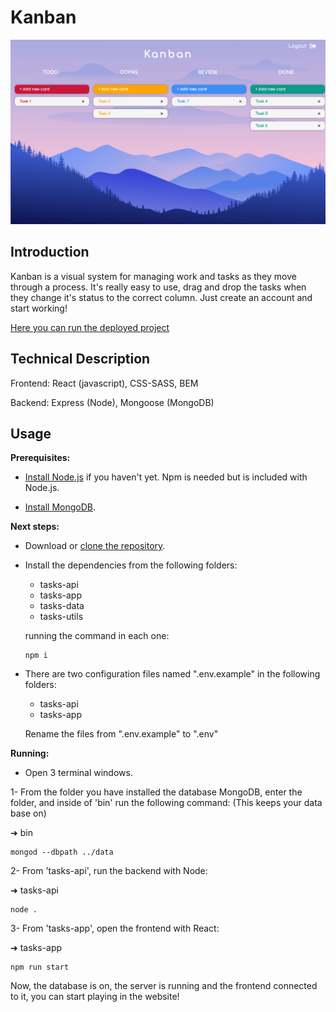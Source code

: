# Kanban

![Main](./tasks-doc/img/kanban2.png)

## Introduction

Kanban is a visual system for managing work and tasks as they move through a process.
It's really easy to use, drag and drop the tasks when they change it's status to the correct column.
Just create an account and start working!

[Here you can run the deployed project](https://diana-moreno.github.io/kanban)

## Technical Description

Frontend: React (javascript), CSS-SASS, BEM

Backend: Express (Node), Mongoose (MongoDB)

## Usage

**Prerequisites:**

- [Install Node.js](https://nodejs.org/es/) if you haven't yet. Npm is needed but is included with Node.js.

- [Install MongoDB](https://docs.mongodb.com/manual/installation/#tutorial-installation).

**Next steps:**

- Download or [clone the repository](https://github.com/diana-moreno/kanban.git).

- Install the dependencies from the following folders:
  - tasks-api
  - tasks-app
  - tasks-data
  - tasks-utils

  running the command in each one:
  ```shell
  npm i
  ```

- There are two configuration files named ".env.example" in the following folders:
  - tasks-api
  - tasks-app

  Rename the files from ".env.example" to ".env"

**Running:**

- Open 3 terminal windows.

1- From the folder you have installed the database MongoDB, enter the folder, and inside of 'bin' run the following command: (This keeps your data base on)

➜  bin
  ```shell
  mongod --dbpath ../data
  ```

2- From 'tasks-api', run the backend with Node:

➜  tasks-api
  ```shell
  node .
  ```

3- From 'tasks-app', open the frontend with React:

➜  tasks-app
  ```shell
  npm run start
  ```

Now, the database is on, the server is running and the frontend connected to it, you can start playing in the website!
